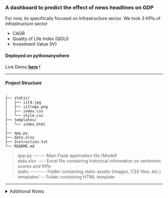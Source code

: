 ### A dashboard to predict the effect of news headlines on GDP

For now, its specifically focused on Infrastructure sector. We took 3 KPIs of infrastructure sector<br>
- CAGR 
- Quality of Life Index (QOLI)
- Investment Value (IV)

#### Deployed on pythonanywhere

Live Demo **[here](http://4vinn.pythonanywhere.com/) !**

---

#### Project Structure

```
.
├── static/
│   ├── iitd.jpg
│   ├── iitlogo.png
│   ├── index.css
│   └── style.css
├── templates/
|   └── index.html
|    
├── app.py
├── data.xlsx
├── Instruction.txt
└── README.md

```
> app.py ------ Main Flask application file (Model) <br>
> data.xlsx ---- Excel file containing historical information on sentiment scores and KPIs <br>
> static -------- Folder containing static assets (images, CSS files, etc.) <br>
> templates/ -- Folder containing HTML template <br>

---

<details> 
<summary> Additional Notes </summary>

**Model Training and Prediction Process**

- **Data Preparation:**
Loaded data from `data.xlsx` containing historical information on sentiment scores, CAGR, Quality of Life Index (QOLI), and Investment Value (IV).
`Extracted and reshaped the data` for input features (X: sentiment scores) and target variables (Y_cagr, Y_ql, Y_iv).

- **Data Standardization:**
Applied `Z-score normalization` to standardize data for both input sentiment scores and each KPI (CAGR, QOLI, IV).
Ensured consistency in scale across features to improve model training.

- **Linear Regression Model Training:**
Utilized `LinearRegression` from scikit-learn to `train three separate models for predicting each KPIs`: CAGR, QOLI, and IV.
Each model was fitted using the standardized sentiment scores (X) as input and the corresponding standardized KPI values as target (Y_cagr, Y_ql, Y_iv).

- **Prediction Function:**
Created a function `predictCAGR_QOLI_IV` to predict the KPI values given a sentiment score as input.
The `function takes a sentiment score`, predicts the standardized values using the trained models, and then transforms them back to the original scale.

- **Web Interface:**
Developed a web-based dashboard using `Flask`, where users can input news headlines via a user-friendly interface.
Incorporated a sentiment analysis library (`TextBlob`) to extract sentiment polarity from the provided news headline.

- **Prediction Process:**
Upon submitting a news headline, the application `extracts the sentiment` and uses the trained models to predict the impact on CAGR, QOLI, and IV.
Predicted values are then rounded to four decimal places for clarity and presented on the web page.

</details>
